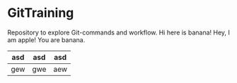 # GitTraining
Repository to explore Git-commands and workflow.
Hi here is banana!
Hey, I am apple! You are banana.


asd|asd|asd
---|---|--
gew|gwe|aew


